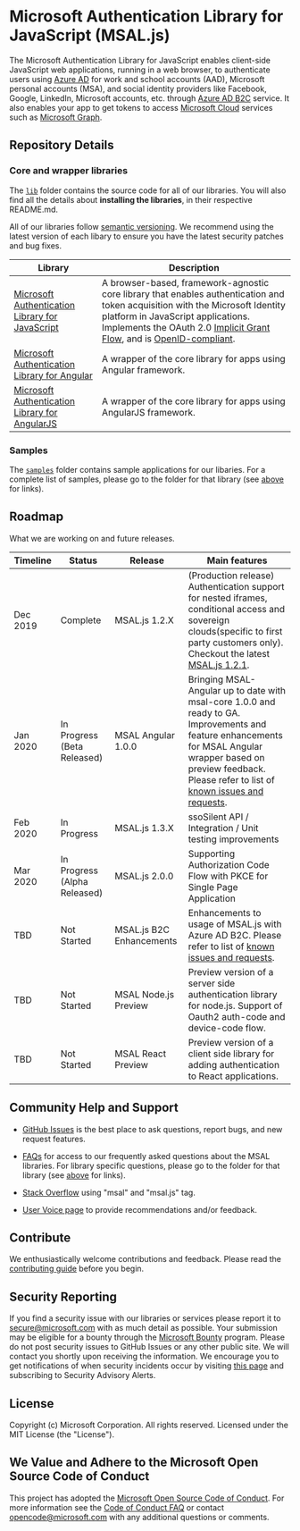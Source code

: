 
# Microsoft Authentication Library for JavaScript (MSAL.js)

The Microsoft Authentication Library for JavaScript enables client-side JavaScript web applications, running in a web browser, to authenticate users using [Azure AD](https://docs.microsoft.com/en-us/azure/active-directory/develop/v2-overview) for work and school accounts (AAD), Microsoft personal accounts (MSA), and social identity providers like Facebook, Google, LinkedIn, Microsoft accounts, etc. through [Azure AD B2C](https://docs.microsoft.com/en-us/azure/active-directory-b2c/active-directory-b2c-overview#identity-providers) service. It also enables your app to get tokens to access [Microsoft Cloud](https://www.microsoft.com/enterprise) services such as [Microsoft Graph](https://graph.microsoft.io).

## Repository Details

### Core and wrapper libraries

The [`lib`](https://github.com/AzureAD/microsoft-authentication-library-for-js/tree/dev/lib) folder contains the source code for all of our libraries. You will also find all the details about **installing the libraries**, in their respective README.md.

All of our libraries follow [semantic versioning](https://semver.org). We recommend using the latest version of each libary to ensure you have the latest security patches and bug fixes.

| Library | Description |
| ------- | ----------- |
| [Microsoft Authentication Library for JavaScript](lib/msal-core/README.md) | A browser-based, framework-agnostic core library that enables authentication and token acquisition with the Microsoft Identity platform in JavaScript applications. Implements the OAuth 2.0 [Implicit Grant Flow](https://docs.microsoft.com/en-us/azure/active-directory/develop/v2-oauth2-implicit-grant-flow), and is [OpenID-compliant](https://docs.microsoft.com/en-us/azure/active-directory/develop/v2-protocols-oidc). |
| [Microsoft Authentication Library for Angular](lib/msal-angular/README.md) | A wrapper of the core library for apps using Angular framework. |
| [Microsoft Authentication Library for AngularJS](lib/msal-angularjs/README.md) | A wrapper of the core library for apps using AngularJS framework. |

### Samples

The [`samples`](https://github.com/AzureAD/microsoft-authentication-library-for-js/tree/dev/samples) folder contains sample applications for our libaries. For a complete list of samples, please go to the folder for that library (see [above](#core-and-wrapper-libraries) for links).

## Roadmap
What we are working on and future releases.

Timeline | Status | Release | Main features
| ------- | ------- | ------- | ---------
Dec 2019 | Complete | MSAL.js 1.2.X| (Production release) Authentication support for nested iframes, conditional access and sovereign clouds(specific to first party customers only). Checkout the latest [MSAL.js 1.2.1](./lib/msal-core/docs/msal-js-1.2.x.md).
Jan 2020 | In Progress (Beta Released) | MSAL Angular 1.0.0| Bringing MSAL-Angular up to date with msal-core 1.0.0 and ready to GA. Improvements and feature enhancements for MSAL Angular wrapper based on preview feedback. Please refer to list of [known issues and requests](https://github.com/AzureAD/microsoft-authentication-library-for-js/issues?q=is%3Aopen+is%3Aissue+label%3Aangular). 
Feb 2020 | In Progress | MSAL.js 1.3.X| ssoSilent API / Integration / Unit testing improvements 
Mar 2020 | In Progress (Alpha Released) |  MSAL.js 2.0.0 | Supporting Authorization Code Flow with PKCE for Single Page Application
TBD | Not Started | MSAL.js B2C Enhancements |  Enhancements to usage of MSAL.js with Azure AD B2C. Please refer to list of [known issues and requests](https://github.com/AzureAD/microsoft-authentication-library-for-js/issues?q=is%3Aopen+is%3Aissue+label%3AB2C).
TBD | Not Started | MSAL Node.js Preview | Preview version of a server side authentication library for node.js.  Support of Oauth2 auth-code and device-code flow.
TBD | Not Started | MSAL React Preview | Preview version of a client side library for adding authentication to React applications.

## Community Help and Support

- [GitHub Issues](../../issues) is the best place to ask questions, report bugs, and new request features.

- [FAQs](./FAQ.md) for access to our frequently asked questions about the MSAL libraries. For library specific questions, please go to the folder for that library (see [above](#core-and-wrapper-libraries) for links).

- [Stack Overflow](http://stackoverflow.com/questions/tagged/msal) using "msal" and "msal.js" tag.

- [User Voice page](https://feedback.azure.com/forums/169401-azure-active-directory) to provide recommendations and/or feedback.

## Contribute

We enthusiastically welcome contributions and feedback. Please read the [contributing guide](contributing.md) before you begin.

## Security Reporting

If you find a security issue with our libraries or services please report it to [secure@microsoft.com](mailto:secure@microsoft.com) with as much detail as possible. Your submission may be eligible for a bounty through the [Microsoft Bounty](http://aka.ms/bugbounty) program. Please do not post security issues to GitHub Issues or any other public site. We will contact you shortly upon receiving the information. We encourage you to get notifications of when security incidents occur by visiting [this page](https://technet.microsoft.com/en-us/security/dd252948) and subscribing to Security Advisory Alerts.

## License

Copyright (c) Microsoft Corporation.  All rights reserved. Licensed under the MIT License (the "License").

## We Value and Adhere to the Microsoft Open Source Code of Conduct

This project has adopted the [Microsoft Open Source Code of Conduct](https://opensource.microsoft.com/codeofconduct/). For more information see the [Code of Conduct FAQ](https://opensource.microsoft.com/codeofconduct/faq/) or contact [opencode@microsoft.com](mailto:opencode@microsoft.com) with any additional questions or comments.
